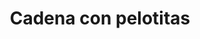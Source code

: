 ---
title: Cadena con pelotitas
date: 
draft: false

# descripcion
description : Cadena con pelotitas

materials: Plata 925

color: Plateado

dimensions: 40cm, 45cm y 50cm

code: 04-12-0107

type: "Colgantes"

categories: []

price: $2.820,00

# Images
# first image will be shown in the product page
images:
  # - image: "images/path_to_image"
  # La ubicacion de las imagenes es imagenes/Colgantes/Colgantes.Cadenas/04-12-0107-cadena-con-pelotitas
  - image: "./images/colgantes/cadenas/04-12-0107-cadena-con-pelotitas_a.JPG"
  - image: "./images/colgantes/cadenas/04-12-0107-cadena-con-pelotitas_b.JPG"
---